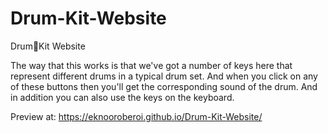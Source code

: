 # Drum-Kit-Website
Drum🥁Kit Website


The way that this works is that we've got a number of keys here that represent different drums in a typical drum set. And when you click on any of these buttons then you'll get the corresponding sound of the drum. And in addition you can also use the keys on the keyboard. 


Preview at:
https://eknooroberoi.github.io/Drum-Kit-Website/
